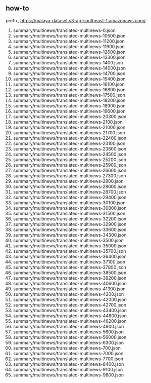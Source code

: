 ## how-to

prefix, https://malaya-dataset.s3-ap-southeast-1.amazonaws.com/

1. summary/multinews/translated-multinews-0.json
2. summary/multinews/translated-multinews-10500.json
3. summary/multinews/translated-multinews-11200.json
4. summary/multinews/translated-multinews-11900.json
5. summary/multinews/translated-multinews-12600.json
6. summary/multinews/translated-multinews-13300.json
7. summary/multinews/translated-multinews-1400.json
8. summary/multinews/translated-multinews-14000.json
9. summary/multinews/translated-multinews-14700.json
10. summary/multinews/translated-multinews-15400.json
11. summary/multinews/translated-multinews-16100.json
12. summary/multinews/translated-multinews-16800.json
13. summary/multinews/translated-multinews-17500.json
14. summary/multinews/translated-multinews-18200.json
15. summary/multinews/translated-multinews-18900.json
16. summary/multinews/translated-multinews-19600.json
17. summary/multinews/translated-multinews-20300.json
18. summary/multinews/translated-multinews-2100.json
19. summary/multinews/translated-multinews-21000.json
20. summary/multinews/translated-multinews-21700.json
21. summary/multinews/translated-multinews-22400.json
22. summary/multinews/translated-multinews-23100.json
23. summary/multinews/translated-multinews-23800.json
24. summary/multinews/translated-multinews-24500.json
25. summary/multinews/translated-multinews-25200.json
26. summary/multinews/translated-multinews-25900.json
27. summary/multinews/translated-multinews-26600.json
28. summary/multinews/translated-multinews-27300.json
29. summary/multinews/translated-multinews-2800.json
30. summary/multinews/translated-multinews-28000.json
31. summary/multinews/translated-multinews-28700.json
32. summary/multinews/translated-multinews-29400.json
33. summary/multinews/translated-multinews-30100.json
34. summary/multinews/translated-multinews-30800.json
35. summary/multinews/translated-multinews-31500.json
36. summary/multinews/translated-multinews-32200.json
37. summary/multinews/translated-multinews-32900.json
38. summary/multinews/translated-multinews-33600.json
39. summary/multinews/translated-multinews-34300.json
40. summary/multinews/translated-multinews-3500.json
41. summary/multinews/translated-multinews-35000.json
42. summary/multinews/translated-multinews-35700.json
43. summary/multinews/translated-multinews-36400.json
44. summary/multinews/translated-multinews-37100.json
45. summary/multinews/translated-multinews-37800.json
46. summary/multinews/translated-multinews-38500.json
47. summary/multinews/translated-multinews-39200.json
48. summary/multinews/translated-multinews-40600.json
49. summary/multinews/translated-multinews-41300.json
50. summary/multinews/translated-multinews-4200.json
51. summary/multinews/translated-multinews-42000.json
52. summary/multinews/translated-multinews-42700.json
53. summary/multinews/translated-multinews-43400.json
54. summary/multinews/translated-multinews-44800.json
55. summary/multinews/translated-multinews-46200.json
56. summary/multinews/translated-multinews-4900.json
57. summary/multinews/translated-multinews-5600.json
58. summary/multinews/translated-multinews-56000.json
59. summary/multinews/translated-multinews-6300.json
60. summary/multinews/translated-multinews-700.json
61. summary/multinews/translated-multinews-7000.json
62. summary/multinews/translated-multinews-7700.json
63. summary/multinews/translated-multinews-8400.json
64. summary/multinews/translated-multinews-9100.json
65. summary/multinews/translated-multinews-9800.json